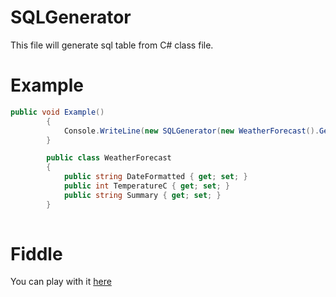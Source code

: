 # SQLGenerator
This file will generate sql table from C# class file.

# Example

```csharp
public void Example()
        {
            Console.WriteLine(new SQLGenerator(new WeatherForecast().GetType()).CreateTableScript());
        }

        public class WeatherForecast
        {
            public string DateFormatted { get; set; }
            public int TemperatureC { get; set; }
            public string Summary { get; set; }
        }
        
```
# Fiddle
You can play with it [here](https://dotnetfiddle.net/HXleWq)
